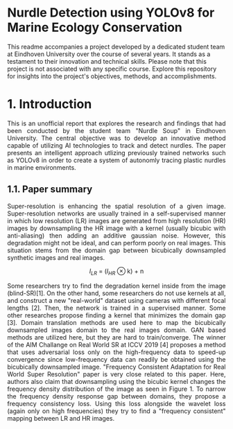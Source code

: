 # Nurdle Detection using YOLOv8 for Marine Ecology Conservation

This readme accompanies a project developed by a dedicated student team at Eindhoven University over the course of several years. It stands as a testament to their innovation and technical skills. Please note that this project is not associated with any specific course. Explore this repository for insights into the project's objectives, methods, and accomplishments.

# 1. Introduction

<div style="text-align: justify"> 
This is an unofficial report that explores the research and findings that had been conducted by the student team "Nurdle Soup" in Eindhoven University. The central objective was to develop an innovative method capable of utilizing AI technologies to track and detect nurdles. The paper presents an intelligent approach utlizing previously trained networks such as YOLOv8 in order to create a system of autonomly tracing plastic nurdles in marine environments. 
</div>

## 1.1. Paper summary

<div style="text-align: justify"> 
Super-resolution is enhancing the spatial resolution of a given image. Super-resolution networks are usually trained in a self-supervised manner in which low resolution (LR) images are generated from high resolution (HR) images by downsampling the HR image with a kernel (usually bicubic with anti-aliasing) then adding an additive gaussian noise. However, this degradation might not be ideal, and can perform poorly on real images. This situation stems from the domain gap between bicubically downsampled synthetic images and real images. 

<div style="text-align: center">

$I_{LR}$ = ($I_{HR}$ $\otimes$ k) + n

</div style>

Some researchers try to find the degradation kernel inside from the image (blind-SR)[1]. On the other hand, some researchers do not use kernels at all, and construct a new "real-world" dataset using cameras with different focal lengths [2]. Then, the network is trained in a supervised manner. Some other researches propose finding a kernel that minimizes the domain gap [3]. Domain translation methods are used here to map the bicubically downsampled images domain to the real images domain. GAN based methods are utilized here, but they are hard to train/converge. The winner of the AIM Challange on Real World SR at ICCV 2019 [4] proposes a method that uses adversarial loss only on the high-frequency data to speed-up convergence since low-frequency data can readily be obtained using the bicubically downsampled image. "Frequency Consistent Adaptation for Real World Super Resolution" paper is very close related to this paper. Here, authors also claim that downsampling using the bicubic kernel changes the frequency density distribution of the image as seen in Figure 1. To narrow the frequency density response gap between domains, they propose a frequency consistency loss. Using this loss alongside the wavelet loss (again only on high frequencies) they try to find a "frequency consistent" mapping between LR and HR images.
